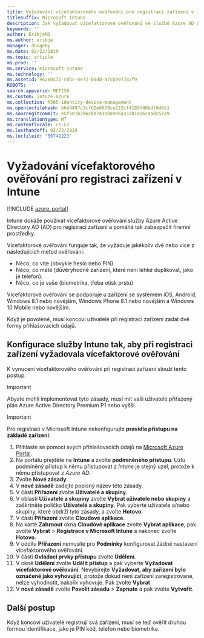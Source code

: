 ```yaml
---
title: Vyžadování vícefaktorového ověřování pro registraci zařízení v Intune
titlesuffix: Microsoft Intune
description: Jak vyžadovat vícefaktorové ověřování ve službě Azure AD pro registraci zařízení v Intune
keywords: ''
author: ErikjeMS
ms.author: erikje
manager: dougeby
ms.date: 02/22/2019
ms.topic: article
ms.prod: ''
ms.service: microsoft-intune
ms.technology: ''
ms.assetid: 94280c73-c05c-4e72-b0dd-a7cb997782f9
ROBOTS: ''
search.appverid: MET150
ms.custom: intune-azure
ms.collection: M365-identity-device-management
ms.openlocfilehash: b6d4497c3cf62e6679ce222cf4185f48bdf846b1
ms.sourcegitcommit: e5f501b396cb8743a8a9dea33381a16caadc51a9
ms.translationtype: MT
ms.contentlocale: cs-CZ
ms.lasthandoff: 02/23/2019
ms.locfileid: "56742223"
---
```

# <a name="require-multi-factor-authentication-for-intune-device-enrollments"></a>Vyžadování vícefaktorového ověřování pro registraci zařízení v Intune

[!INCLUDE [azure_portal](./includes/azure_portal.md)]

Intune dokáže používat vícefaktorové ověřování služby Azure Active Directory AD (AD) pro registraci zařízení a pomáhá tak zabezpečit firemní prostředky.

Vícefaktorové ověřování funguje tak, že vyžaduje jakékoliv dvě nebo více z následujících metod ověřování:

- Něco, co víte (obvykle heslo nebo PIN).
- Něco, co máte (důvěryhodné zařízení, které není lehké duplikovat, jako je telefon).
- Něco, co je vaše (biometrika, třeba otisk prstu)

Vícefaktorové ověřování se podporuje u zařízení se systémem iOS, Android, Windows 8.1 nebo novějším, Windows Phone 8.1 nebo novějším a Windows 10 Mobile nebo novějším.

Když je povolené, musí koncoví uživatelé při registraci zařízení zadat dvě formy přihlašovacích údajů.

## <a name="configure-intune-to-require-multi-factor-authentication-at-device-enrollment"></a>Konfigurace služby Intune tak, aby při registraci zařízení vyžadovala vícefaktorové ověřování

K vynucení vícefaktorového ověřování při registraci zařízení slouží tento postup:

>[!Important]
>Abyste mohli implementovat tyto zásady, musí mít vaši uživatelé přiřazený plán Azure Active Directory Premium P1 nebo vyšší.

>[!Important]
>Pro registraci v Microsoft Intune nekonfigurujte **pravidla přístupu na základě zařízení**.

1. Přihlaste se pomocí svých přihlašovacích údajů na [Microsoft Azure Portal](https://portal.azure.com).
2. Na portálu přejděte na **Intune** a zvolte **podmíněného přístupu**. Uzlu podmíněný přístup k němu přistupovat z *Intune* je stejný uzel, protože k němu přistupovat z *Azure AD*.
4. Zvolte **Nové zásady**.
5. V **nové zásadě** zadejte popisný název této zásady.
6. V části **Přiřazení** zvolte **Uživatelé a skupiny**. 
7. V oblasti **Uživatelé a skupiny** zvolte **Vybrat uživatele nebo skupiny** a zaškrtněte políčko **Uživatelé a skupiny**. Pak vyberte uživatele a/nebo skupiny, které obdrží tyto zásady, a zvolte **Hotovo**.
8. V části **Přiřazení** zvolte **Cloudové aplikace**.
9. Na kartě **Zahrnout** okna **Cloudové aplikace** zvolte **Vybrat aplikace**, pak zvolte **Vybrat** > **Registrace v Microsoft Intune** a nakonec zvolte **Hotovo**.
10. V oddílu **Přiřazení** nemusíte pro **Podmínky** konfigurovat žádné nastavení vícefaktorového ověřování.
11. V části **Ovládací prvky přístupu** zvolte **Udělení**.
12. V okně **Udělení** zvolte **Udělit přístup** a pak vyberte **Vyžadovat vícefaktorové ověřování**. Nevybírejte **Vyžadovat, aby zařízení bylo označené jako vyhovující**, protože dokud není zařízení zaregistrované, nelze vyhodnotit, nakolik vyhovuje. Pak zvolte **Vybrat**.
13. V **nové zásadě** zvolte **Povolit zásadu** > **Zapnuto** a pak zvolte **Vytvořit**.



## <a name="next-steps"></a>Další postup

Když koncoví uživatelé registrují svá zařízení, musí se teď ověřit druhou formou identifikace, jako je PIN kód, telefon nebo biometrika.
